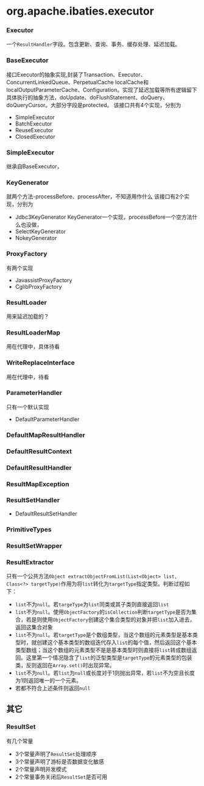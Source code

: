 # org.apache.ibaties.executor
### Executor
一个`ResultHandler`字段。包含更新、查询、事务、缓存处理、延迟加载。
### BaseExecutor
接口Executor的抽象实现,封装了Transaction、Executor、ConcurrentLinkedQueue、PerpetualCache localCache和localOutputParameterCache、Configuration。实现了延迟加载等所有逻辑留下具体执行的抽象方法，doUpdate、doFlushStatement、doQuery、doQueryCursor。大部分字段是protected。
该接口共有4个实现，分别为
-   SimpleExecutor
-   BatchExecutor
-   ReuseExecutor
-   ClosedExecutor
### SimpleExecutor
继承自BaseExecutor，


### KeyGenerator
就两个方法-processBefore、processAfter，不知道用作什么
该接口有2个实现，分别为
-   Jdbc3KeyGenerator
    KeyGenerator一个实现，processBefore一个空方法什么也没做，
-   SelectKeyGenerator
-   NokeyGenerator

### ProxyFactory
有两个实现
-   JavassistProxyFactory
-   CglibProxyFactory

### ResultLoader
用来延迟加载的？

### ResultLoaderMap
用在代理中，具体待看

### WriteReplaceInterface
用在代理中，待看

### ParameterHandler
只有一个默认实现
-   DefaultParameterHandler

### DefaultMapResultHandler

### DefaultResultContext

### DefaultResultHandler

### ResultMapException

### ResultSetHandler
-   DefaultResultSetHandler

### PrimitiveTypes

### ResultSetWrapper




### ResultExtractor
只有一个公共方法```Object extractObjectFromList(List<Object> list, Class<?> targetType)```作用为将```list```转化为```targetType```指定类型。判断过程如下：
-   `list`不为`null`。若`targeType`为`list`同类或其子类则直接返回`list`
-    `list`不为`null`。使用`ObjectFactory`的`isCollection`判断`targetType`是否为集合，若是则使用`ObjectFactory`创建这个集合类型的对象并把`list`加入进去，返回这集合对象
-    `list`不为`null`。若`targetType`是个数组类型，当这个数组的元素类型是基本类型时，就创建这个基本类型的数组迭代存入`list`的每个值，然后返回这个基本类型数组；当这个数组的元素类型不是是基本类型时则直接将`list`转成数组返回。这里第一个情况隐含了`list`的泛型类型是`targetType`的元素类型的包装类，反则返回在`Array.set()`时出现异常。
-    `list`不为`null`。若`list`为`null`或长度对于1则抛出异常，若`list`不为空且长度为1则返回唯一的一个元素。
-   若都不符合上述条件则返回`null`
## 其它

### ResultSet
有几个常量
-   3个常量声明了```ResultSet```处理顺序
-   3个常量声明了游标是否数据变化敏感
-   2个常量声明并发模式
-   2个常量事务关闭后```ResultSet```是否可用
